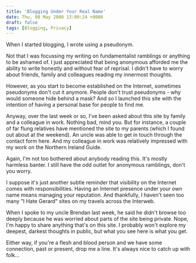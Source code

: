 ```yaml
---
title: 'Blogging Under Your Real Name'
date: Thu, 08 May 2008 13:09:24 +0000
draft: false
tags: [Blogging, Privacy]
---
```


When I started blogging, I wrote using a pseudonym.

Not that I was focussing my writing on fundamentalist ramblings or anything to be ashamed of. I just appreciated that being anonymous afforded me the ability to write honestly and without fear of reprisal. I didn't have to worry about friends, family and colleagues reading my innermost thoughts.

However, as you start to become established on the Internet, sometimes pseudonyms don't cut it anymore. People don't trust pseudonyms - why would someone hide behind a mask? And so I launched this site with the intention of having a personal base for people to find me.

Anyway, over the last week or so, I've been asked about this site by family and a colleague in work. Nothing bad, mind you. But for instance, a couple of far flung relatives have mentioned the site to my parents (which I found out about at the weekend). An uncle was able to get in touch through the contact form here. And my colleague in work was relatively impressed with my work on the Northern Ireland Guide.

Again, I'm not too bothered about anybody reading this. It's mostly harmless banter. I still have the odd outlet for anonymous ramblings, don't you worry.

I suppose it's just another subtle reminder that visibility on the Internet comes with responsibilities. Having an Internet presence under your own name means managing your reputation. And thankfully, I haven't seen too many "I Hate Gerard" sites on my travels across the Interweb.

When I spoke to my uncle Brendan last week, he said he didn't browse too deeply because he was worried about parts of the site being private. Nope, I'm happy to share anything that's on this site. I probably won't explore my deepest, darkest thoughts in public, but what you see here is what you get.

Either way, if you're a flesh and blood person and we have some connection, past or present, drop me a line. It's always nice to catch up with folk...
